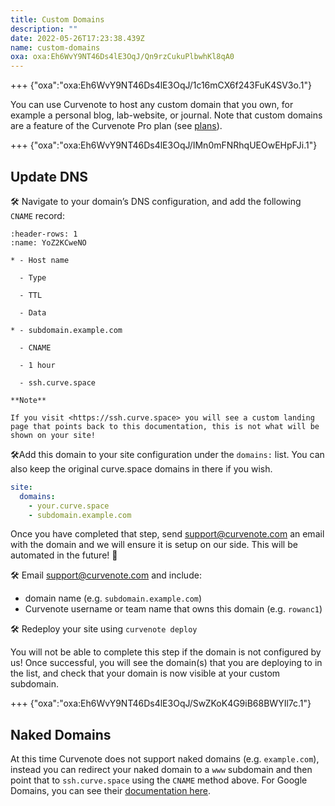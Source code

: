 ```yaml
---
title: Custom Domains
description: ""
date: 2022-05-26T17:23:38.439Z
name: custom-domains
oxa: oxa:Eh6WvY9NT46Ds4lE3OqJ/Qn9rzCukuPlbwhKl8qA0
---
```


+++ {"oxa":"oxa:Eh6WvY9NT46Ds4lE3OqJ/1c16mCX6f243FuK4SV3o.1"}

You can use Curvenote to host any custom domain that you own, for example a personal blog, lab-website, or journal. Note that custom domains are a feature of the Curvenote Pro plan (see [plans](https://curvenote.com/pricing)).

+++ {"oxa":"oxa:Eh6WvY9NT46Ds4lE3OqJ/IMn0mFNRhqUEOwEHpFJi.1"}

## Update DNS

🛠️ Navigate to your domain’s DNS configuration, and add the following `CNAME` record:

~~~{list-table}
:header-rows: 1
:name: YoZ2KCweNO

* - Host name

  - Type

  - TTL

  - Data

* - subdomain.example.com

  - CNAME

  - 1 hour

  - ssh.curve.space

~~~

````{important}
**Note**

If you visit <https://ssh.curve.space> you will see a custom landing page that points back to this documentation, this is not what will be shown on your site!

````

🛠️Add this domain to your site configuration under the `domains:` list. You can also keep the original curve.space domains in there if you wish.

```yaml
site:
  domains:
    - your.curve.space
    - subdomain.example.com
```

Once you have completed that step, send [support@curvenote.com](mailto:support@curvenote.com) an email with the domain and we will ensure it is setup on our side. This will be automated in the future! 🤖

🛠️ Email [support@curvenote.com](mailto:support@curvenote.com) and include:

- domain name (e.g. `subdomain.example.com`)
- Curvenote username or team name that owns this domain (e.g. `rowanc1`)

🛠️ Redeploy your site using `curvenote deploy`

You will not be able to complete this step if the domain is not configured by us! Once successful, you will see the domain(s) that you are deploying to in the list, and check that your domain is now visible at your custom subdomain.

+++ {"oxa":"oxa:Eh6WvY9NT46Ds4lE3OqJ/SwZKoK4G9iB68BWYIl7c.1"}

## Naked Domains

At this time Curvenote does not support naked domains (e.g. `example.com`), instead you can redirect your naked domain to a `www` subdomain and then point that to `ssh.curve.space` using the `CNAME` method above. For Google Domains, you can see their [documentation here](https://support.google.com/a/answer/2518373?hl=en).

